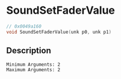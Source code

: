 # SoundSetFaderValue
```c
// 0x0049a160
void SoundSetFaderValue(unk p0, unk p1)
```
## Description
```
Minimum Arguments: 2
Maximum Arguments: 2
```
